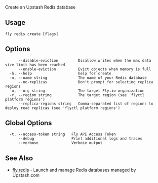 Create an Upstash Redis database

## Usage
~~~
fly redis create [flags]
~~~

## Options

~~~
      --disable-eviction         Disallow writes when the max data size limit has been reached
      --enable-eviction          Evict objects when memory is full
  -h, --help                     help for create
  -n, --name string              The name of your Redis database
      --no-replicas              Don't prompt for selecting replica regions
  -o, --org string               The target Fly.io organization
  -r, --region string            The target region (see 'flyctl platform regions')
      --replica-regions string   Comma-separated list of regions to deploy read replicas (see 'flyctl platform regions')
~~~

## Global Options

~~~
  -t, --access-token string   Fly API Access Token
      --debug                 Print additional logs and traces
      --verbose               Verbose output
~~~

## See Also

* [fly redis](/docs/flyctl/fly-redis/)	 - Launch and manage Redis databases managed by Upstash.com

